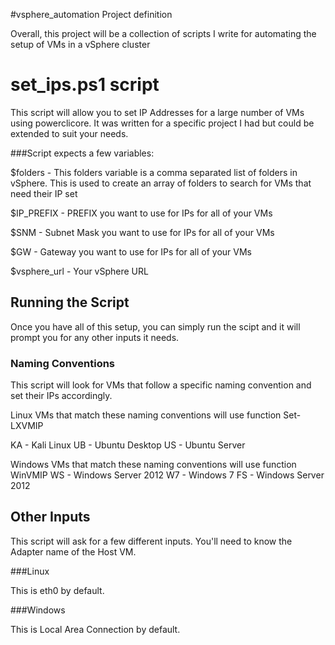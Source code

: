 #vsphere_automation Project definition

Overall, this project will be a collection of scripts I write for automating the setup of VMs in a vSphere cluster




# set_ips.ps1 script

This script will allow you to set IP Addresses for a large number of VMs using powerclicore. It was written for a specific project I had but could be extended to suit your needs. 

###Script expects a few variables:

$folders - This folders variable is a comma separated list of folders in vSphere. This is used to create an array of folders to search for VMs that need their IP set

$IP_PREFIX - PREFIX you want to use for IPs for all of your VMs

$SNM - Subnet Mask you want to use for IPs for all of your VMs

$GW - Gateway you want to use for IPs for all of your VMs

$vsphere_url - Your vSphere URL


## Running the Script
Once you have all of this setup, you can simply run the scipt and it will prompt you for any other inputs it needs. 

### Naming Conventions

This script will look for VMs that follow a specific naming convention and set their IPs accordingly. 

Linux VMs that match these naming conventions will use function Set-LXVMIP

KA - Kali Linux
UB - Ubuntu Desktop
US - Ubuntu Server

Windows VMs that match these naming conventions will use function WinVMIP
WS - Windows Server 2012
W7 - Windows 7
FS - Windows Server 2012


## Other Inputs

This script will ask for a few different inputs. You'll need to know the Adapter name of the Host VM. 

###Linux

This is eth0 by default. 

###Windows

This is Local Area Connection by default. 
